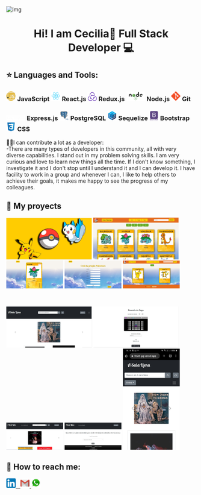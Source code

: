 <img src ='https://media.giphy.com/media/EWqZuU1dEvc3PfWGy6/giphy.gif' alt='img'>
<h1 align="center">Hi! I am Cecilia👋 Full Stack Developer 💻</h1>

## :star: Languages and Tools:

<h3><img width="5%" src = './iconos/js.png'> JavaScript 
<img width="5%" src = './iconos/react.png'> React.js 
<img width="5%" src = './iconos/redux.png'> Redux.js
<img width="10%" src = './iconos/node.png'> Node.js
<img width="5%" src = './iconos/git.png'> Git
</h3>
<h3>
<img width="10%" src = './iconos/express.png'> Express.js
<img width="5%" src = './iconos/postgresSql.png'> PostgreSQL
<img width="5%" src = './iconos/sequelize.png'> Sequelize
<img width="5%" src = './iconos/bootstrap.png'> Bootstrap
<img width="5%" src = './iconos/css.png'> CSS
</h3>

<p>🙋🏻I can contribute a lot as a developer:<br>
-There are many types of developers in this community, all with very diverse capabilities. I stand out in my problem solving skills. I am very curious and love to learn new things all the time. If I don't know something, I investigate it and I don't stop until I understand it and I can develop it. I have facility to work in a group and whenever I can, I like to help others to achieve their goals, it makes me happy to see the progress of my colleagues.</p>

## :pushpin: My proyects

<p>
<img width="45%" src = './img/Screenshot_1.jpg' alt='img1'>
<img width="45%" src = './img/Screenshot_2.jpg' alt='img2'>
<br>
<img width="30%" src = './img/Screenshot_3.jpg' alt='img3'>
<img width="30%" src = './img/Screenshot_4.jpg' alt='img4'>
<img width="30%" src = './img/Screenshot_5.jpg' alt='img5'>
</p><br>

<p>
<img width="45%" src = './img2/Screenshot_1.jpg' alt='img1'>
<img width="45%" src = './img2/Screenshot_9.jpg' alt='img2'>
<br>
<img width="30%" src = './img2/Screenshot_3.jpg' alt='img3'>
<img width="30%" src = './img2/Screenshot_4.jpg' alt='img4'>
<img width="30%" src = './img2/1.jpeg' alt='img5'>
</p>

## :paperclip: How to reach me:

<span >
<a href="https://www.linkedin.com/in/cecilia-morlacchi-dev/?locale=en_US/" ><img width="5%" src="./iconos/linkedin.png"> &nbsp;
<a href="mailto:ceciliamorlacchi@gmail.com" ><img width="5%" src="./iconos/Gmail-Logo.png">
<a href="https://wa.link/pdt5g1" ><img width="5%" src="./iconos/whatsapp.png">
</span>